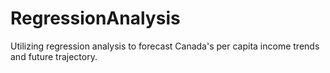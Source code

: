 # RegressionAnalysis
Utilizing regression analysis to forecast Canada's per capita income trends and future trajectory.
